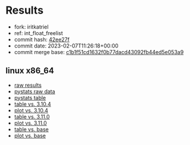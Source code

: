 # Results

- fork: iritkatriel
- ref: int_float_freelist
- commit hash: [42ee27f](https://github.com/iritkatriel/cpython/commit/42ee27f)
- commit date: 2023-02-07T11:26:18+00:00
- commit merge base: [c1b1f51cd1632f0b77dacd43092fb44ed5e053a9](https://github.com/iritkatriel/cpython/commit/c1b1f51cd1632f0b77dacd43092fb44ed5e053a9)

## linux x86_64

- [raw results](bm-20230207-linux-x86_64-iritkatriel-int_float_freelist-3.12.0a4%2B-42ee27f.json)
- [pystats raw data](bm-20230207-linux-x86_64-iritkatriel-int_float_freelist-3.12.0a4%2B-42ee27f-pystats.json)
- [pystats table](bm-20230207-linux-x86_64-iritkatriel-int_float_freelist-3.12.0a4%2B-42ee27f-pystats.md)
- [table vs. 3.10.4](bm-20230207-linux-x86_64-iritkatriel-int_float_freelist-3.12.0a4%2B-42ee27f-vs-3.10.4.md)
- [plot vs. 3.10.4](bm-20230207-linux-x86_64-iritkatriel-int_float_freelist-3.12.0a4%2B-42ee27f-vs-3.10.4.png)
- [table vs. 3.11.0](bm-20230207-linux-x86_64-iritkatriel-int_float_freelist-3.12.0a4%2B-42ee27f-vs-3.11.0.md)
- [plot vs. 3.11.0](bm-20230207-linux-x86_64-iritkatriel-int_float_freelist-3.12.0a4%2B-42ee27f-vs-3.11.0.png)
- [table vs. base](bm-20230207-linux-x86_64-iritkatriel-int_float_freelist-3.12.0a4%2B-42ee27f-vs-base.md)
- [plot vs. base](bm-20230207-linux-x86_64-iritkatriel-int_float_freelist-3.12.0a4%2B-42ee27f-vs-base.png)

